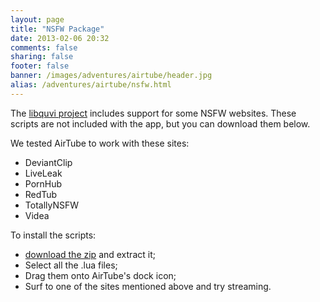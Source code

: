 ```yaml
---
layout: page
title: "NSFW Package"
date: 2013-02-06 20:32
comments: false
sharing: false
footer: false
banner: /images/adventures/airtube/header.jpg
alias: /adventures/airtube/nsfw.html
---
```


The <a target="_blank" href="http://quvi.sourceforge.net/">libquvi project</a> includes support for some NSFW websites. These scripts are not included with the app, but you can download them below.

We tested AirTube to work with these sites:

- DeviantClip
- LiveLeak
- PornHub
- RedTub
- TotallyNSFW
- Videa

To install the scripts:

- <a href="http://download.dangercove.com/airtube/scripts/nsfw.zip">download the zip</a> and extract it;
- Select all the .lua files;
- Drag them onto AirTube's dock icon;
- Surf to one of the sites mentioned above and try streaming.
